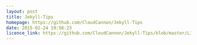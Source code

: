 ```yaml
---
layout: post
title: Jekyll-Tips
homepage: https://github.com/CloudCannon/Jekyll-Tips
date: 2015-02-24 19:58:23
licence_link: https://github.com/CloudCannon/Jekyll-Tips/blob/master/LICENSE.md
---
```



